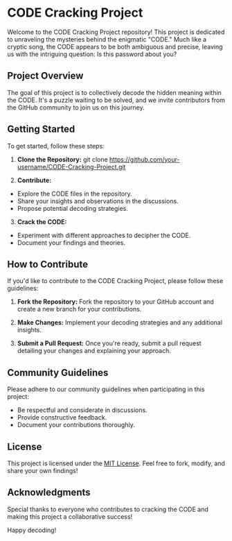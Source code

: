 # CODE Cracking Project

Welcome to the CODE Cracking Project repository! This project is dedicated to unraveling the mysteries behind the enigmatic "CODE." Much like a cryptic song, the CODE appears to be both ambiguous and precise, leaving us with the intriguing question: Is this password about you?

## Project Overview

The goal of this project is to collectively decode the hidden meaning within the CODE. It's a puzzle waiting to be solved, and we invite contributors from the GitHub community to join us on this journey.

## Getting Started

To get started, follow these steps:

1. **Clone the Repository:**
git clone https://github.com/your-username/CODE-Cracking-Project.git

2. **Contribute:**
- Explore the CODE files in the repository.
- Share your insights and observations in the discussions.
- Propose potential decoding strategies.

3. **Crack the CODE:**
- Experiment with different approaches to decipher the CODE.
- Document your findings and theories.

## How to Contribute

If you'd like to contribute to the CODE Cracking Project, please follow these guidelines:

1. **Fork the Repository:**
Fork the repository to your GitHub account and create a new branch for your contributions.

2. **Make Changes:**
Implement your decoding strategies and any additional insights.

3. **Submit a Pull Request:**
Once you're ready, submit a pull request detailing your changes and explaining your approach.

## Community Guidelines

Please adhere to our community guidelines when participating in this project:

- Be respectful and considerate in discussions.
- Provide constructive feedback.
- Document your contributions thoroughly.

## License

This project is licensed under the [MIT License](LICENSE). Feel free to fork, modify, and share your own findings!

## Acknowledgments

Special thanks to everyone who contributes to cracking the CODE and making this project a collaborative success!

Happy decoding!